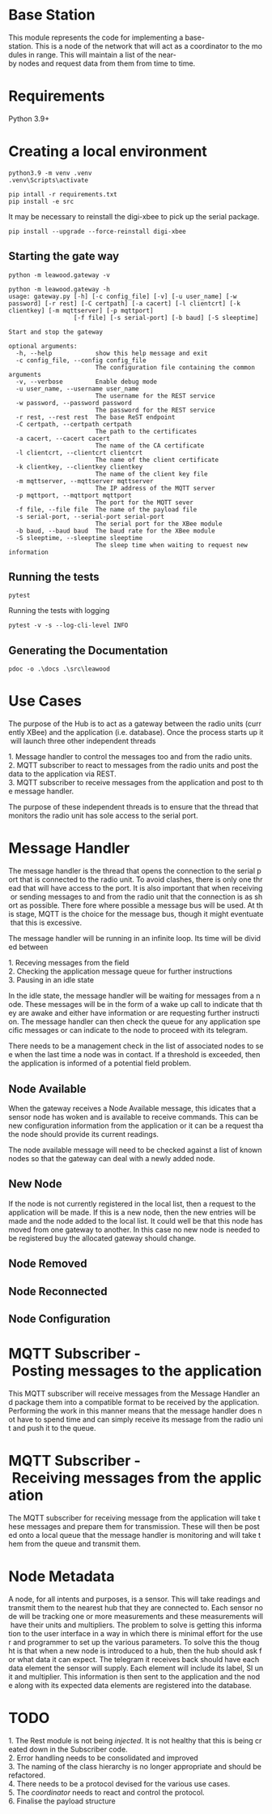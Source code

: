 # Base Station
This module represents the code for implementing a base-station. This is a node of the network that will act as a coordinator to the modules in range. This will maintain a list of the near-by nodes and request data from them from time to time.

# Requirements
Python 3.9+

# Creating a local environment

```shell
python3.9 -m venv .venv
.venv\Scripts\activate
```

```shell
pip intall -r requirements.txt
pip install -e src
```

It may be necessary to reinstall the digi-xbee to pick up the serial package.
```shell
pip install --upgrade --force-reinstall digi-xbee
```

## Starting the gate way

```python -m leawood.gateway -v```

```shell
python -m leawood.gateway -h
usage: gateway.py [-h] [-c config_file] [-v] [-u user_name] [-w password] [-r rest] [-C certpath] [-a cacert] [-l clientcrt] [-k clientkey] [-m mqttserver] [-p mqttport]
                  [-f file] [-s serial-port] [-b baud] [-S sleeptime]

Start and stop the gateway

optional arguments:
  -h, --help            show this help message and exit
  -c config_file, --config config_file
                        The configuration file containing the common arguments
  -v, --verbose         Enable debug mode
  -u user_name, --username user_name
                        The username for the REST service
  -w password, --password password
                        The password for the REST service
  -r rest, --rest rest  The base ReST endpoint
  -C certpath, --certpath certpath
                        The path to the certificates
  -a cacert, --cacert cacert
                        The name of the CA certificate
  -l clientcrt, --clientcrt clientcrt
                        The name of the client certificate
  -k clientkey, --clientkey clientkey
                        The name of the client key file
  -m mqttserver, --mqttserver mqttserver
                        The IP address of the MQTT server
  -p mqttport, --mqttport mqttport
                        The port for the MQTT sever
  -f file, --file file  The name of the payload file
  -s serial-port, --serial-port serial-port
                        The serial port for the XBee module
  -b baud, --baud baud  The baud rate for the XBee module
  -S sleeptime, --sleeptime sleeptime
                        The sleep time when waiting to request new information
```

## Running the tests

```
pytest
```

Running the tests with logging
```
pytest -v -s --log-cli-level INFO
```
## Generating the Documentation
 
 ```
 pdoc -o .\docs .\src\leawood
```

# Use Cases

The purpose of the Hub is to act as a gateway between the radio units (currently XBee) and the application (i.e. database). Once the process starts up it will launch three other independent threads 

1. Message handler to control the messages too and from the radio units.
2. MQTT subscriber to react to messages from the radio units and post the data to the application via REST.
3. MQTT subscriber to receive messages from the application and post to the message handler.

The purpose of these independent threads is to ensure that the thread that monitors the radio unit has sole access to the serial port.

# Message Handler
The message handler is the thread that opens the connection to the serial port that is connected to the radio unit. To avoid clashes, there is only one thread that will have access to the port. It is also important that when receiving or sending messages to and from the radio unit that the connection is as short as possible. There fore where possible a message bus will be used. At this stage, MQTT is the choice for the message bus, though it might eventuate that this is excessive.

The message handler will be running in an infinite loop. Its time will be divided between

1. Receving messages from the field
2. Checking the application message queue for further instructions
3. Pausing in an idle state

In the idle state, the message handler will be waiting for messages from a node. These messages will be in the form of a wake up call to indicate that they are awake and either have information or are requesting further instruction. The message handler can then check the queue for any application specific messages or can indicate to the node to proceed with its telegram.

There needs to be a management check in the list of associated nodes to see when the last time a node was in contact. If a threshold is exceeded, then the application is informed of a potential field problem.

## Node Available
When the gateway receives a Node Available message, this idicates that a sensor node has woken and is available to receive commands. This can be new configuration information from the application or it can be a request tha the node should provide its current readings.

The node available message will need to be checked against a list of known nodes so that the gateway can deal with a newly added node.

## New Node
If the node is not currently registered in the local list, then a request to the application will be made. If this is a new node, then the new entries will be made and the node added to the local list. It could well be that this node has moved from one gateway to another. In this case no new node is needed to be registered buy the allocated gateway should change.

## Node Removed

## Node Reconnected

## Node Configuration

# MQTT Subscriber - Posting messages to the application
This MQTT subscriber will receive messages from the Message Handler and package them into a compatible format to be received by the application. Performing the work in this manner means that the message handler does not have to spend time and can simply receive its message from the radio unit and push it to the queue.

# MQTT Subscriber - Receiving messages from the application
The MQTT subscriber for receiving message from the application will take these messages and prepare them for transmission. These will then be posted onto a local queue that the message handler is monitoring and will take them from the queue and transmit them.

# Node Metadata
A node, for all intents and purposes, is a sensor. This will take readings and transmit them to the nearest hub that they are connected to. Each sensor node will be tracking one or more measurements and these measurements will have their units and multipliers. The problem to solve is getting this information to the user interface in a way in which there is minimal effort for the user and programmer to set up the various parameters. To solve this the thought is that when a new node is introduced to a hub, then the hub should ask for what data it can expect. The telegram it receives back should have each data element the sensor will supply. Each element will include its label, SI unit and multiplier. This information is then sent to the application and the node along with its expected data elements are registered into the database.


# TODO
1. The Rest module is not being _injected_. It is not healthy that this is being created down in the Subscriber code.
2. Error handling needs to be consolidated and improved
3. The naming of the class hierarchy is no longer appropriate and should be refactored.
4. There needs to be a protocol devised for the various use cases.
5. The _coordinator_ needs to react and control the protocol.
6. Finalise the payload structure

